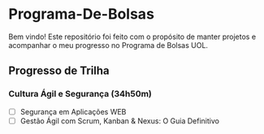 # Programa-De-Bolsas
Bem vindo! Este repositório foi feito com o propósito de manter projetos e acompanhar o meu progresso no Programa de Bolsas UOL.

## Progresso de Trilha
### Cultura Ágil e Segurança (34h50m)
-[ ] Segurança em Aplicações WEB
-[ ] Gestão Ágil com Scrum, Kanban & Nexus: O Guia Definitivo
